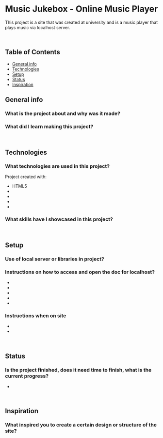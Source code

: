 # Music Jukebox - Online Music Player
This project is a site that was created at university and is a music player that plays music via localhost server.

<br />

## Table of Contents
* [General info](#general-info)
* [Technologies](#technologies)
* [Setup](#setup)
* [Status](#status)
* [Inspiration](#inspiration)


## General info
### What is the project about and why was it made?


### What did I learn making this project?
 

<br />

## Technologies
### What technologies are used in this project?
Project created with:
* HTML5
* 
* 
* 
* 

### What skills have I showcased in this project?


<br />

## Setup
### Use of local server or libraries in project?


### Instructions on how to access and open the doc for localhost?
*	
*	
*	
*	
*

### Instructions when on site
*	
*	


<br />

## Status
### Is the project finished, does it need time to finish, what is the current progress?

* 

<br />

## Inspiration
### What inspired you to create a certain design or structure of the site?


